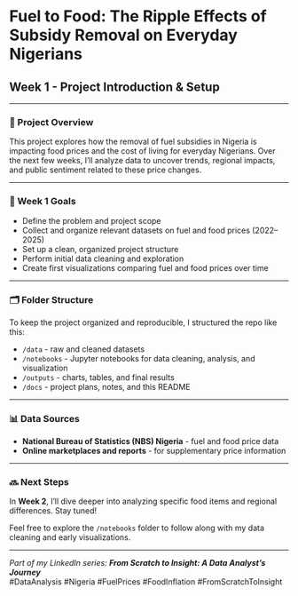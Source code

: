 # Fuel to Food: The Ripple Effects of Subsidy Removal on Everyday Nigerians

## Week 1 - Project Introduction & Setup

---

### 📌 Project Overview

This project explores how the removal of fuel subsidies in Nigeria is impacting food prices and the cost of living for everyday Nigerians. Over the next few weeks, I’ll analyze data to uncover trends, regional impacts, and public sentiment related to these price changes.

---

### 🎯 Week 1 Goals

- Define the problem and project scope  
- Collect and organize relevant datasets on fuel and food prices (2022–2025)  
- Set up a clean, organized project structure  
- Perform initial data cleaning and exploration  
- Create first visualizations comparing fuel and food prices over time

---

### 🗂 Folder Structure

To keep the project organized and reproducible, I structured the repo like this:

- `/data` - raw and cleaned datasets  
- `/notebooks` - Jupyter notebooks for data cleaning, analysis, and visualization  
- `/outputs` - charts, tables, and final results  
- `/docs` - project plans, notes, and this README

---

### 📊 Data Sources

- **National Bureau of Statistics (NBS) Nigeria** - fuel and food price data  
- **Online marketplaces and reports** - for supplementary price information

---

### 🔜 Next Steps

In **Week 2**, I’ll dive deeper into analyzing specific food items and regional differences. Stay tuned!

Feel free to explore the `/notebooks` folder to follow along with my data cleaning and early visualizations.

---

*Part of my LinkedIn series: **From Scratch to Insight: A Data Analyst’s Journey***  
#DataAnalysis #Nigeria #FuelPrices #FoodInflation #FromScratchToInsight
